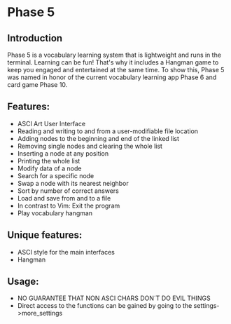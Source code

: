 # Phase 5

## Introduction
Phase 5 is a vocabulary learning system that is lightweight and runs in the terminal.
Learning can be fun! That's why it includes a Hangman game to keep you engaged and entertained at the same time.
To show this, Phase 5 was named in honor of the current vocabulary learning app Phase 6 and card game Phase 10.

## Features: 
- ASCI Art User Interface
- Reading and writing to and from a user-modifiable file location
- Adding nodes to the beginning and end of the linked list
- Removing single nodes and clearing the whole list
- Inserting a node at any position
- Printing the whole list
- Modify data of a node
- Search for a specific node
- Swap a node with its nearest neighbor
- Sort by number of correct answers
- Load and save from and to a file
- In contrast to Vim: Exit the program
- Play vocabulary hangman

## Unique features:
- ASCI style for the main interfaces
- Hangman

## Usage: 
- NO GUARANTEE THAT NON ASCI CHARS DON´T DO EVIL THINGS
- Direct access to the functions can be gained by going to the settings->more_settings
